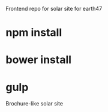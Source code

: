 Frontend repo for solar site for earth47
# npm install
# bower install
# gulp


Brochure-like solar site


